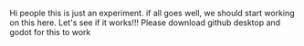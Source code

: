 Hi people this is just an experiment. if all goes well, we should start working on this here. Let's see if it works!!! Please download github desktop and godot for this to work
